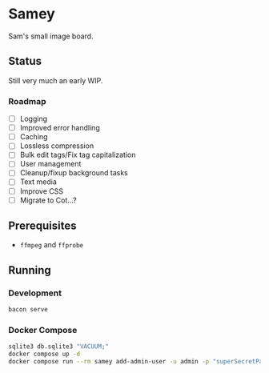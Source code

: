 # Samey

Sam's small image board.

## Status

Still very much an early WIP.

### Roadmap

- [ ] Logging
- [ ] Improved error handling
- [ ] Caching
- [ ] Lossless compression
- [ ] Bulk edit tags/Fix tag capitalization
- [ ] User management
- [ ] Cleanup/fixup background tasks
- [ ] Text media
- [ ] Improve CSS
- [ ] Migrate to Cot...?

## Prerequisites

- `ffmpeg` and `ffprobe`

## Running

### Development

```bash
bacon serve
```

### Docker Compose

```bash
sqlite3 db.sqlite3 "VACUUM;"
docker compose up -d
docker compose run --rm samey add-admin-user -u admin -p "superSecretPassword"
```
